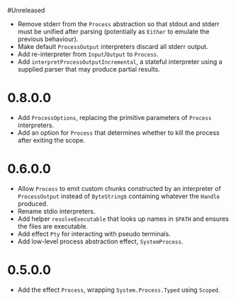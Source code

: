 #Unreleased
* Remove stderr from the `Process` abstraction so that stdout and stderr must be unified after parsing (potentially as
  `Either` to emulate the previous behaviour).
* Make default `ProcessOutput` interpreters discard all stderr output.
* Add re-interpreter from `Input`/`Output` to `Process`.
* Add `interpretProcessOutputIncremental`, a stateful interpreter using a supplied parser that may produce partial
  results.

# 0.8.0.0
* Add `ProcessOptions`, replacing the primitive parameters of `Process` interpreters.
* Add an option for `Process` that determines whether to kill the process after exiting the scope.

# 0.6.0.0

* Allow `Process` to emit custom chunks constructed by an interpreter of `ProcessOutput` instead of `ByteString`s
  containing whatever the `Handle` produced.
* Rename stdio interpreters.
* Add helper `resolveExecutable` that looks up names in `$PATH` and ensures the files are executable.
* Add effect `Pty` for interacting with pseudo terminals.
* Add low-level process abstraction effect, `SystemProcess`.

# 0.5.0.0

* Add the effect `Process`, wrapping `System.Process.Typed` using `Scoped`.

